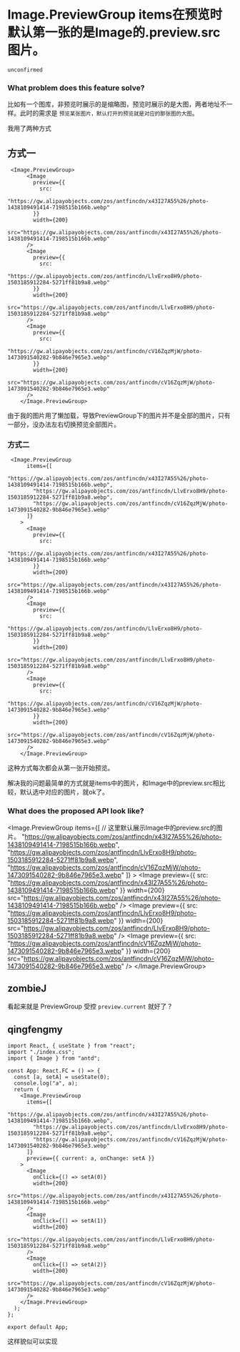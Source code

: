 # Image.PreviewGroup items在预览时默认第一张的是Image的.preview.src图片。

`unconfirmed`

### What problem does this feature solve?

比如有一个图库，非预览时展示的是缩略图，预览时展示的是大图，两者地址不一样。此时的需求是 `预览某张图片，默认打开的预览就是对应的那张图的大图`。

我用了两种方式

## 方式一

```
 <Image.PreviewGroup>
      <Image
        preview={{
          src:
            "https://gw.alipayobjects.com/zos/antfincdn/x43I27A55%26/photo-1438109491414-7198515b166b.webp"
        }}
        width={200}
        src="https://gw.alipayobjects.com/zos/antfincdn/x43I27A55%26/photo-1438109491414-7198515b166b.webp"
      />
      <Image
        preview={{
          src:
            "https://gw.alipayobjects.com/zos/antfincdn/LlvErxo8H9/photo-1503185912284-5271ff81b9a8.webp"
        }}
        width={200}
        src="https://gw.alipayobjects.com/zos/antfincdn/LlvErxo8H9/photo-1503185912284-5271ff81b9a8.webp"
      />
      <Image
        preview={{
          src:
            "https://gw.alipayobjects.com/zos/antfincdn/cV16ZqzMjW/photo-1473091540282-9b846e7965e3.webp"
        }}
        width={200}
        src="https://gw.alipayobjects.com/zos/antfincdn/cV16ZqzMjW/photo-1473091540282-9b846e7965e3.webp"
      />
    </Image.PreviewGroup>
```

由于我的图片用了懒加载，导致PreviewGroup下的图片并不是全部的图片，只有一部分，没办法左右切换预览全部图片。

### 方式二

```
 <Image.PreviewGroup
      items={[
        "https://gw.alipayobjects.com/zos/antfincdn/x43I27A55%26/photo-1438109491414-7198515b166b.webp",
        "https://gw.alipayobjects.com/zos/antfincdn/LlvErxo8H9/photo-1503185912284-5271ff81b9a8.webp",
        "https://gw.alipayobjects.com/zos/antfincdn/cV16ZqzMjW/photo-1473091540282-9b846e7965e3.webp"
      ]}
    >
      <Image
        preview={{
          src:
            "https://gw.alipayobjects.com/zos/antfincdn/x43I27A55%26/photo-1438109491414-7198515b166b.webp"
        }}
        width={200}
        src="https://gw.alipayobjects.com/zos/antfincdn/x43I27A55%26/photo-1438109491414-7198515b166b.webp"
      />
      <Image
        preview={{
          src:
            "https://gw.alipayobjects.com/zos/antfincdn/LlvErxo8H9/photo-1503185912284-5271ff81b9a8.webp"
        }}
        width={200}
        src="https://gw.alipayobjects.com/zos/antfincdn/LlvErxo8H9/photo-1503185912284-5271ff81b9a8.webp"
      />
      <Image
        preview={{
          src:
            "https://gw.alipayobjects.com/zos/antfincdn/cV16ZqzMjW/photo-1473091540282-9b846e7965e3.webp"
        }}
        width={200}
        src="https://gw.alipayobjects.com/zos/antfincdn/cV16ZqzMjW/photo-1473091540282-9b846e7965e3.webp"
      />
    </Image.PreviewGroup>
```

这种方式每次都会从第一张开始预览。

解决我的问题最简单的方式就是items中的图片，和Image中的preview.src相比较，默认选中对应的图片，就ok了。

### What does the proposed API look like?

<Image.PreviewGroup
items={[ // 这里默认展示Image中的preview.src的图片。
"https://gw.alipayobjects.com/zos/antfincdn/x43I27A55%26/photo-1438109491414-7198515b166b.webp",
"https://gw.alipayobjects.com/zos/antfincdn/LlvErxo8H9/photo-1503185912284-5271ff81b9a8.webp",
"https://gw.alipayobjects.com/zos/antfincdn/cV16ZqzMjW/photo-1473091540282-9b846e7965e3.webp"
]} >
<Image
preview={{
          src:
            "https://gw.alipayobjects.com/zos/antfincdn/x43I27A55%26/photo-1438109491414-7198515b166b.webp"
        }}
width={200}
src="https://gw.alipayobjects.com/zos/antfincdn/x43I27A55%26/photo-1438109491414-7198515b166b.webp"
/>
<Image
preview={{
          src:
            "https://gw.alipayobjects.com/zos/antfincdn/LlvErxo8H9/photo-1503185912284-5271ff81b9a8.webp"
        }}
width={200}
src="https://gw.alipayobjects.com/zos/antfincdn/LlvErxo8H9/photo-1503185912284-5271ff81b9a8.webp"
/>
<Image
preview={{
          src:
            "https://gw.alipayobjects.com/zos/antfincdn/cV16ZqzMjW/photo-1473091540282-9b846e7965e3.webp"
        }}
width={200}
src="https://gw.alipayobjects.com/zos/antfincdn/cV16ZqzMjW/photo-1473091540282-9b846e7965e3.webp"
/>
</Image.PreviewGroup>

<!-- generated by ant-design-issue-helper. DO NOT REMOVE -->

## zombieJ

看起来就是 PreviewGroup 受控 `preview.current` 就好了？

## qingfengmy

```
import React, { useState } from "react";
import "./index.css";
import { Image } from "antd";

const App: React.FC = () => {
  const [a, setA] = useState(0);
  console.log("a", a);
  return (
    <Image.PreviewGroup
      items={[
        "https://gw.alipayobjects.com/zos/antfincdn/x43I27A55%26/photo-1438109491414-7198515b166b.webp",
        "https://gw.alipayobjects.com/zos/antfincdn/LlvErxo8H9/photo-1503185912284-5271ff81b9a8.webp",
        "https://gw.alipayobjects.com/zos/antfincdn/cV16ZqzMjW/photo-1473091540282-9b846e7965e3.webp"
      ]}
      preview={{ current: a, onChange: setA }}
    >
      <Image
        onClick={() => setA(0)}
        width={200}
        src="https://gw.alipayobjects.com/zos/antfincdn/x43I27A55%26/photo-1438109491414-7198515b166b.webp"
      />
      <Image
        onClick={() => setA(1)}
        width={200}
        src="https://gw.alipayobjects.com/zos/antfincdn/LlvErxo8H9/photo-1503185912284-5271ff81b9a8.webp"
      />
      <Image
        onClick={() => setA(2)}
        width={200}
        src="https://gw.alipayobjects.com/zos/antfincdn/cV16ZqzMjW/photo-1473091540282-9b846e7965e3.webp"
      />
    </Image.PreviewGroup>
  );
};

export default App;

```

这样貌似可以实现
